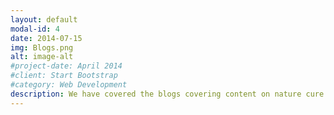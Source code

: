 ```yaml
---
layout: default
modal-id: 4
date: 2014-07-15
img: Blogs.png
alt: image-alt
#project-date: April 2014
#client: Start Bootstrap
#category: Web Development
description: We have covered the blogs covering content on nature cure and sustainable solutions typically provide in-depth information, tips, and insights on natural healing methods, eco-friendly practices, and sustainable living solutions. These blogs often explore topics such as herbal remedies, holistic wellness approaches, organic gardening, renewable energy sources, zero-waste lifestyles, and environmental conservation efforts. They aim to educate readers on adopting healthier lifestyles, reducing their ecological footprint, and promoting harmony with nature for personal and planetary well-being.
---
```


